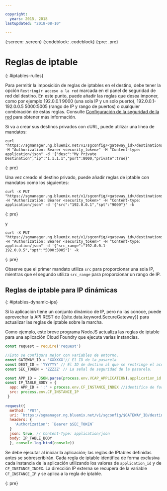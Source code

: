 ```yaml
---

copyright:
  years: 2015, 2018
lastupdated: "2018-08-10"

---
```

{:screen: .screen}
{:codeblock: .codeblock}
{:pre: .pre}

# Reglas de iptable
{: #iptables-rulles}

Para permitir la imposición de reglas de iptables en el destino, debe tener la opción `Restringir acceso a la red` marcada en el panel de seguridad de red del destino.  En este punto, puede añadir las reglas que desea imponer, como por ejemplo 192.0.0.1 9000 (una sola IP y un solo puerto), 192.0.0.1-192.0.0.5 5000:5005 (rango de IP y rango de puertos) o cualquier combinación de estas reglas. Consulte [Configuración de la seguridad de la red](/docs/services/SecureGateway/securegateway_destination.html#dest-network-security) para obtener más información.

Si va a crear sus destinos privados con cURL, puede utilizar una línea de mandatos:

```
curl "https://sgmanager.ng.bluemix.net/v1/sgconfig/<gateway_id>/destinations" -H "Authorization: Bearer <security_token>" -H "Content-type: application/json" -d '{"desc":"My Private Destination","ip":"1.1.1.1","port":8000,"private":true}'
```
{: pre}

Una vez creado el destino privado, puede añadir reglas de iptable con mandatos como los siguientes:

```
curl -X PUT "https://sgmanager.ng.bluemix.net/v1/sgconfig/<gateway_id>/destinations/<destination_id>/ipTableRule" -H "Authorization: Bearer <security_token>" -H "Content-type: application/json" -d '{"src":"192.0.0.1","spt":"9000"}' -k
```
{: pre}

y

```
curl -X PUT "https://sgmanager.ng.bluemix.net/v1/sgconfig/<gateway_id>/destinations/<destination_id>/ipTableRule" -H "Authorization: Bearer <security_token>" -H "Content-type: application/json" -d '{"src_range":"192.0.0.1-192.0.0.5","spt":"5000:5005"}' -k
```
{: pre}

Observe que el primer mandato utiliza `src` para proporcionar una sola IP, mientras que el segundo utiliza `src_range` para proporcionar un rango de IP.

## Reglas de iptable para IP dinámicas
{: #iptables-dynamic-ips}

Si la aplicación tiene un conjunto dinámico de IP, pero no las conoce, puede aprovechar la API REST de {{site.data.keyword.SecureGateway}} para actualizar las reglas de iptable sobre la marcha.

Como ejemplo, este breve programa NodeJS actualiza las reglas de iptable para una aplicación Cloud Foundry que ejecuta varias instancias.

```javascript
const request = require('request')

//Esto se configura mejor con variables de entorno.
const GATEWAY_ID = 'XXXXXX'// El ID de la pasarela
const DEST_ID = 'YYYYYY' // El ID de destino al que se restringe el acceso.
const SEC_TOKEN = 'ZZZZZ' // La señal de seguridad de la pasarela.

const APP_ID = JSON.parse(process.env.VCAP_APPLICATION).application_id
const IP_TABLE_BODY = {
  app: APP_ID + ':' + process.env.CF_INSTANCE_INDEX //identifica de forma exclusiva la app y la instancia para la regla de iptable.
  src: process.env.CF_INSTANCE_IP
 }
 
request({
  method: 'PUT',
  uri: `https://sgmanager.ng.bluemix.net/v1/sgconfig/$GATEWAY_ID/destinations/$DEST_ID/ipTableRule`
  headers: {
    'Authorization': `Bearer $SEC_TOKEN`
  }
  json: true, // Content-Type: application/json
  body: IP_TABLE_BODY
  }, console.log.bind(console)) 
```

Se debe ejecutar al iniciar la aplicación; las reglas de IPtables definidas antes se sobrescribirán. Cada regla de iptable identifica de forma exclusiva cada instancia de la aplicación utilizando los valores de `application_id` y de `CF_INSTANCE_INDEX`. La dirección IP externa se recupera de la variable `CF_INSTANCE_IP` y se aplica a la regla de iptable.


{: pre}
